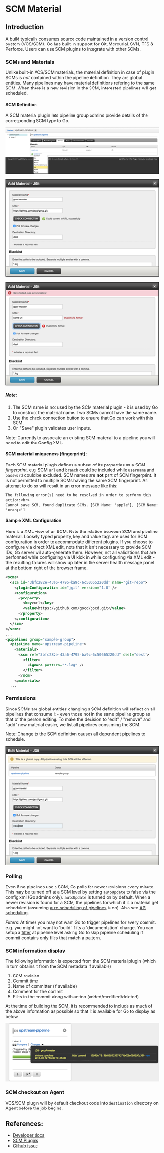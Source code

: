 # SCM Material

## Introduction

A build typically consumes source code maintained in a version control system (VCS/SCM). Go has built-in support for Git, Mercurial, SVN, TFS & Perforce. Users can use SCM plugins to integrate with other SCMs.

### SCMs and Materials

Unlike built-in VCS/SCM materials, the material definition in case of plugin SCMs is *not* contained within the pipeline definition. They are global entities. Many pipelines may have material definitions refering to the same SCM. When there is a new revision in the SCM, interested pipelines will get scheduled.

#### SCM Definition

A SCM material plugin lets pipeline group admins provide details of the corresponding SCM type to Go.

![](../resources/images/scm-select-material.png)

![](../resources/images/scm-add-material.png)

![](../resources/images/scm-errors.png)

##### Note:

1. The SCM name is not used by the SCM material plugin - it is used by Go to construct the material name. Two SCMs cannot have the same name.
3. Use the check connection button to ensure that Go can work with this SCM.
4. On "Save" plugin validates user inputs.

Note: Currently to associate an existing SCM material to a pipeline you will need to edit the Config XML.

#### SCM material uniqueness (fingerprint):
Each SCM material plugin defines a subset of its properties as a *SCM fingerprint*. e.g. SCM `url` and `branch` could be included while `username` and `password` could be excluded. SCM names are **not** part of SCM fingerprint. It is not permitted to multiple SCMs having the same SCM fingerprint. An attempt to do so will result in an error message like this:

```
The following error(s) need to be resolved in order to perform this action:<br>
Cannot save SCM, found duplicate SCMs. [SCM Name: 'apple'], [SCM Name: 'orange']
```

#### Sample XML Configuration

Here is a XML view of an SCM. Note the relation between SCM and pipeline material. Loosely typed property, key and value tags are used for SCM configuration in order to accommodate different plugins. If you choose to configure via direct XML edit, note that it isn't necessary to provide SCM IDs, Go server wil auto-generate them. However, not all validations that are performed while configuring via UI kick in while configuring via XML edit - the resulting failures will show up later in the server health message panel at the bottom right of the browser frame.

```xml
<scms>
  <scm id="3bfc282e-43a6-4795-ba9c-6c50665220dd" name="git-repo">
    <pluginConfiguration id="jgit" version="1.0" />
    <configuration>
      <property>
        <key>url</key>
        <value>https://github.com/gocd/gocd.git</value>
      </property>
    </configuration>
  </scm>
</scms>
...
<pipelines group="sample-group">
  <pipeline name="upstream-pipeline">
    <materials>
      <scm ref="3bfc282e-43a6-4795-ba9c-6c50665220dd" dest="dest">
        <filter>
          <ignore pattern="*.log" />
        </filter>
      </scm>
    </materials>
  ...
```

### Permissions

Since SCMs are global entities changing a SCM definition will reflect on all pipelines that consume it - even those not in the same pipeline group as that of the person editing. To make the decision to "edit" / "remove" and "add" new material easier, we list all pipelines consuming the SCM.

Note: Change to the SCM definition causes all dependent pipelines to schedule.

![](../resources/images/scm-edit-material.png)

### Polling

Even if no pipelines use a SCM, Go polls for newer revisions every minute. This may be turned off at a SCM level by setting [`autoUpdate`](../configuration/configuration_reference.md#scm) to false via the config xml (Go admins only). `autoUpdate` is turned on by default. When a newer revision is found for a SCM, the pipelines for which it is a material get scheduled (assuming [auto scheduling of pipelines](../configuration/pipeline_scheduling.md) is on). Also see [API scheduling](../api/pipeline_api.md#key).

*Filters:* At times you may not want Go to trigger pipelines for every commit. e.g. you might not want to 'build' if its a 'documentation' change. You can setup a [filter](../configuration/configuration_reference.md#filter) at pipeline level asking Go to skip pipeline scheduling if commit contains only files that match a pattern.

### SCM information display

The following information is expected from the SCM material plugin (which in turn obtains it from the SCM metadata if available)

1.  SCM revision
2.  Commit time
3.  Name of committer (if available)
4.  Comment for the commit
5.  Files in the commit along with action (added/modified/deleted)

At the time of building the SCM, it is recommended to include as much of the above information as possible so that it is available for Go to display as below.

![](../resources/images/scm-revision-details.png)

### SCM checkout on Agent

VCS/SCM plugin will by default checkout code into `destination` directory on Agent before the job begins.

## References:

* [Developer docs](http://www.go.cd/documentation/developer/writing_go_plugins/scm_material/json_message_based_scm_material_extension.html)
* [SCM Plugins](http://www.go.cd/community/plugins.html#scm-plugins-count)
* [Github issue](https://github.com/gocd/gocd/issues/818)
